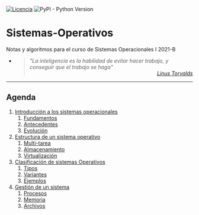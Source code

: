 [![Licencia](https://img.shields.io/badge/license-MIT-blue.svg)](http://kmonsoor.mit-license.org/) ![PyPI - Python Version](https://img.shields.io/pypi/pyversions/matplotlib)

# Sistemas-Operativos
Notas y algoritmos para el curso de Sistemas Operacionales I 2021-B

* > <i>"La inteligencia es la habilidad de evitar hacer trabajo, y conseguir que el trabajo se haga"</i><br>
<cite style="display:block; text-align: right">[Linus Torvalds](https://es.wikipedia.org/wiki/Linus_Torvalds)</cite>


---
## Agenda
1. [Introducción a los sistemas operacionales][11]
    1. [Fundamentos][11]
    1. [Antecedentes][12]
    1. [Evolución][13]
1. [Estructura de un sistema operativo][21]
    1. [Multi-tarea][21]
    1. [Almacenamiento][22]
    1. [Virtualización][23]
1. [Clasificación de sistemas Operativos][31]
    1. [Tipos][31]
    1. [Variantes][32]
    1. [Ejemplos][33]
1. [Gestión de un sistema][41]
    1. [Procesos][41]
    1. [Memoria][42]
    1. [Archivos][43]

[11]:https://github.com/GiancarloBenavides/Sistemas-Operativos/tree/main/11-Fundamentos
[12]:https://github.com/GiancarloBenavides/Sistemas-Operativos/tree/main/12-Antecedentes
[13]:https://github.com/GiancarloBenavides/Sistemas-Operativos/tree/main/13-Evolucion
[21]:https://github.com/GiancarloBenavides/Sistemas-Operativos/tree/main/21-Multitarea
[22]:https://github.com/GiancarloBenavides/Sistemas-Operativos/tree/main/22-Almacenamiento
[23]:https://github.com/GiancarloBenavides/Sistemas-Operativos/tree/main/23-Virtualizacion
[31]:https://github.com/GiancarloBenavides/Sistemas-Operativos/tree/main/31-Tipos
[32]:https://github.com/GiancarloBenavides/Sistemas-Operativos/tree/main/32-Variantes
[33]:https://github.com/GiancarloBenavides/Sistemas-Operativos/tree/main/33-Ejemplos
[41]:https://github.com/GiancarloBenavides/Sistemas-Operativos/tree/main/41-Procesos
[42]:https://github.com/GiancarloBenavides/Sistemas-Operativos/tree/main/42-Memoria
[43]:https://github.com/GiancarloBenavides/Sistemas-Operativos/tree/main/43-Archivos
